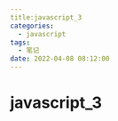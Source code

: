 ```yaml
---
title:javascript_3
categories: 
  - javascript
tags: 
  - 笔记
date: 2022-04-08 08:12:00
---
```


# javascript_3
